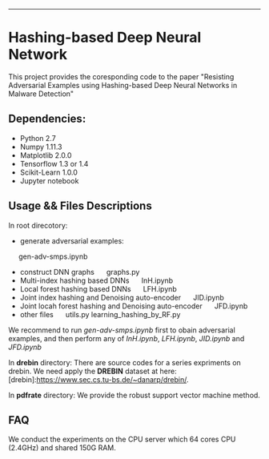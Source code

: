 ----------
# Hashing-based Deep Neural Network
This project provides the coresponding code to the paper "Resisting Adversarial Examples using Hashing-based Deep Neural Networks in Malware Detection"

## Dependencies:
* Python 2.7
* Numpy 1.11.3
* Matplotlib 2.0.0
* Tensorflow 1.3 or 1.4
* Scikit-Learn 1.0.0
* Jupyter notebook

## Usage && Files Descriptions
In root direcotory:
* generate adversarial examples:

$\quad$ gen-adv-smps.ipynb

* construct DNN graphs
$\quad$ graphs.py
* Multi-index hashing based DNNs
$\quad$ InH.ipynb
* Local forest hashing based DNNs
$\quad$ LFH.ipynb
* Joint index hashing and Denoising auto-encoder
$\quad$ JID.ipynb
* Joint locah forest hashing and Denoising auto-encoder
$\quad$ JFD.ipynb
* other files
$\quad$ utils.py learning_hashing_by_RF.py

We recommend to run *gen-adv-smps.ipynb* first to obain adversarial examples, and then perform any of *InH.ipynb*, *LFH.ipynb*, *JID.ipynb* and *JFD.ipynb*

In **drebin** directory:
There are source codes for a series expriments on drebin. We need apply the **DREBIN** dataset at here: [drebin]:https://www.sec.cs.tu-bs.de/~danarp/drebin/. 

In **pdfrate** directory:
We provide the robust support vector machine method.

## FAQ
We conduct the experiments on the CPU server which 64 cores CPU (2.4GHz) and shared 150G RAM.


